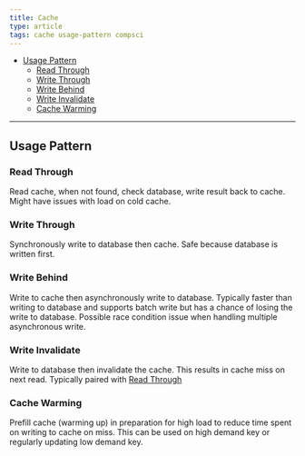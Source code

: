 ```yaml
---
title: Cache
type: article
tags: cache usage-pattern compsci
---
```


- [Usage Pattern](#usage-pattern)
  - [Read Through](#read-through)
  - [Write Through](#write-through)
  - [Write Behind](#write-behind)
  - [Write Invalidate](#write-invalidate)
  - [Cache Warming](#cache-warming)

---

## Usage Pattern

### Read Through

Read cache, when not found, check database, write result back to cache.
Might have issues with load on cold cache.

### Write Through

Synchronously write to database then cache.
Safe because database is written first.

### Write Behind

Write to cache then asynchronously write to database.
Typically faster than writing to database and supports batch write but has a chance of losing the write to database.
Possible race condition issue when handling multiple asynchronous write.

### Write Invalidate

Write to database then invalidate the cache.
This results in cache miss on next read.
Typically paired with [Read Through](#read-through)

### Cache Warming

Prefill cache (warming up) in preparation for high load to reduce time spent on writing to cache on miss.
This can be used on high demand key or regularly updating low demand key.
